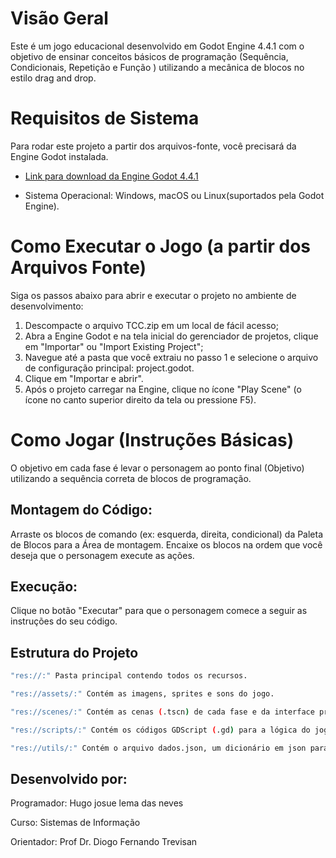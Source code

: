 # Visão Geral

Este é um jogo educacional desenvolvido em Godot Engine 4.4.1 com o objetivo de ensinar conceitos básicos de programação (Sequência, Condicionais, Repetição e Função ) utilizando a mecânica de blocos no estilo drag and drop.

# Requisitos de Sistema

Para rodar este projeto a partir dos arquivos-fonte, você precisará da Engine Godot instalada.

* <a href="https://godotengine.org/download/archive/4.4.1-stable/">Link para download da Engine Godot 4.4.1</a>

* Sistema Operacional: Windows, macOS ou Linux(suportados pela Godot Engine).

# Como Executar o Jogo (a partir dos Arquivos Fonte)

Siga os passos abaixo para abrir e executar o projeto no ambiente de desenvolvimento:

1. Descompacte o arquivo TCC.zip em um local de fácil acesso;
2. Abra a Engine Godot e na tela inicial do gerenciador de projetos, clique em "Importar" ou "Import Existing Project";
3. Navegue até a pasta que você extraiu no passo 1 e selecione o arquivo de configuração principal: project.godot.
4. Clique em "Importar e abrir".
5. Após o projeto carregar na Engine, clique no ícone "Play Scene" (o ícone no canto superior direito da tela ou pressione F5).

# Como Jogar (Instruções Básicas)

O objetivo em cada fase é levar o personagem ao ponto final (Objetivo) utilizando a sequência correta de blocos de programação.

## Montagem do Código:
Arraste os blocos de comando (ex: esquerda, direita, condicional) da Paleta de Blocos para a Área de montagem. Encaixe os blocos na ordem que você deseja que o personagem execute as ações.

## Execução:
Clique no botão "Executar" para que o personagem comece a seguir as instruções do seu código.

## Estrutura do Projeto
```bash
"res://:" Pasta principal contendo todos os recursos.

"res://assets/:" Contém as imagens, sprites e sons do jogo.

"res://scenes/:" Contém as cenas (.tscn) de cada fase e da interface principal.

"res://scripts/:" Contém os códigos GDScript (.gd) para a lógica do jogo (personagem, blocos, gerenciador de fases).

"res://utils/:" Contém o arquivo dados.json, um dicionário em json para carregar as informações dos blocos de código e TutorialBorda.tres, um node visual global para marcação das bordas de algumas interfaces exclusivamente na fase de tutorial .
```

## Desenvolvido por:
Programador: Hugo josue lema das neves

Curso: Sistemas de Informação

Orientador: Prof Dr. Diogo Fernando Trevisan
